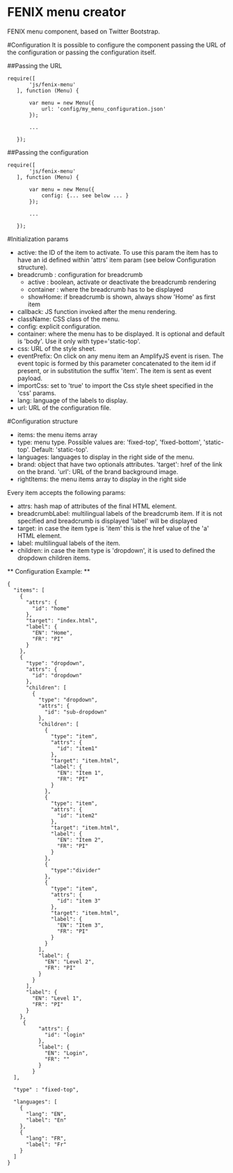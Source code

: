 FENIX menu creator
==================

FENIX menu component, based on Twitter Bootstrap.

#Configuration
It is possible to configure the component passing the URL of the configuration or passing the configuration itself.

##Passing the URL

 ```
 require([
        'js/fenix-menu'
    ], function (Menu) {

        var menu = new Menu({
            url: 'config/my_menu_configuration.json'
        });

        ...

    });
  ```

##Passing the configuration

```
require([
       'js/fenix-menu'
   ], function (Menu) {

       var menu = new Menu({
           config: {... see below ... }
       });

       ...

   });
 ```

#Initialization params

+ active: the ID of the item to activate. To use this param the item has to have an id defined within 'attrs' item param (see below Configuration structure).
+ breadcrumb : configuration for breadcrumb
    + active : boolean, activate or deactivate the breadcrumb rendering
    + container : where the breadcrumb has to be displayed
    + showHome: if breadcrumb is shown, always show 'Home' as first item
+ callback: JS function invoked after the menu rendering.
+ className: CSS class of the menu.
+ config: explicit configuration.
+ container: where the menu has to be displayed. It is optional and default is 'body'. Use it only with type='static-top'.
+ css: URL of the style sheet.
+ eventPrefix: On click on any menu item an AmplifyJS event is risen. The event topic is formed by this parameter concatenated to the item id if present, or in substitution the suffix 'item'. The item is sent as event payload.
+ importCss: set to 'true' to import the Css style sheet specified in the 'css' params.
+ lang: language of the labels to display.
+ url: URL of the configuration file.

#Configuration structure

+ items: the menu items array
+ type: menu type. Possible values are: 'fixed-top', 'fixed-bottom', 'static-top'. Default: 'static-top'.
+ languages: languages to display in the right side of the menu.
+ brand: object that have two optionals attributes. 'target': href of the link on the brand. 'url': URL of the brand background image.
+ rightItems: the menu items array to display in the right side

 Every item accepts the following params:
 + attrs: hash map of attributes of the final HTML element.
 + breadcrumbLabel: multilingual labels of the breadcrumb item. If it is not specified and breadcrumb is displayed 'label' will be displayed
 + target: in case the item type is 'item' this is the href value of the 'a' HTML element.
 + label: multilingual labels of the item.
 + children: in case the item type is 'dropdown', it is used to defined the dropdown children items.

** Configuration Example: **

```
{
  "items": [
    {
      "attrs": {
        "id": "home"
      },
      "target": "index.html",
      "label": {
        "EN": "Home",
        "FR": "PI"
      }
    },
    {
      "type": "dropdown",
      "attrs": {
        "id": "dropdown"
      },
      "children": [
        {
          "type": "dropdown",
          "attrs": {
            "id": "sub-dropdown"
          },
          "children": [
            {
              "type": "item",
              "attrs": {
                "id": "item1"
              },
              "target": "item.html",
              "label": {
                "EN": "Item 1",
                "FR": "PI"
              }
            },
            {
              "type": "item",
              "attrs": {
                "id": "item2"
              },
              "target": "item.html",
              "label": {
                "EN": "Item 2",
                "FR": "PI"
              }
            },
            {
              "type":"divider"
            },
            {
              "type": "item",
              "attrs": {
                "id": "item 3"
              },
              "target": "item.html",
              "label": {
                "EN": "Item 3",
                "FR": "PI"
              }
            }
          ],
          "label": {
            "EN": "Level 2",
            "FR": "PI"
          }
        }
      ],
      "label": {
        "EN": "Level 1",
        "FR": "PI"
      }
    },
     {
          "attrs": {
            "id": "login"
          },
          "label": {
            "EN": "Login",
            "FR": ""
          }
        }
  ],

  "type" : "fixed-top",

  "languages": [
    {
      "lang": "EN",
      "label": "En"
    },
    {
      "lang": "FR",
      "label": "Fr"
    }
  ]
}
```